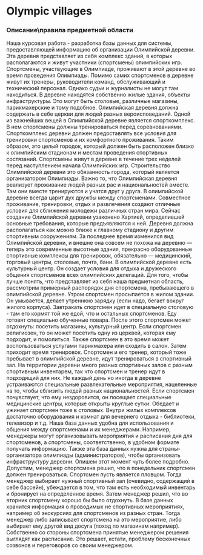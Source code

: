 # Olympic villages
### Описание\правила предметной области
Наша курсовая работа - разработка базы данных для системы, предоставляющей информацию об организации Олимпийской деревни.
Эта деревня представляет из себя комплекс зданий, в которых располагаются и живут участники (спортсмены) олимпийских игр. Спортсмены, участвующие в Олимпиаде, проживают в этой деревне во время проведения Олимпиады. 
Помимо самих спортсменов в деревне живут их тренеры, руководители команд, обслуживающий и технический персонал. Однако судьи и журналисты не могут там находиться.
В деревне находятся собственно жилые здания, объекты инфраструктуры. Это могут быть столовые, различные магазины, парикмахерские и тому подобное.
Олимпийская деревня должна содержать в себе церкви для людей разных вероисповеданий. 
Одной из важнейших вещей в Олимпийской деревне является спорткомплекс. В нем спортсмены должны тренироваться перед соревнованиями. Спорткомплекс деревни должен предоставлять все условия для тренировки спортсменов и их комфортного проживания. Таким образом, это целый городок, который должен быть расположен близко к олимпийским стадионам и местам проведения спортивных состязаний. 
Спортсмены живут в деревне в течение трех неделей перед наступлением начала Олимпийских игр.
Строительство Олимпийской деревни это обязанность города, который является организатором Олимпиады.
Важно то, что Олимпийская деревня реализует проживание людей разных рас и национальностей вместе. Там они вместе тренируются и учатся друг у друга. В олимпийской деревне всегда царит дух дружбы между спортсменами. Совместное проживание, тренировки, отдых и развлечения создают отличные условия для сближения молодежи различных стран мира.
Сейчас создание Олимпийской деревни узаконено Хартией, определившей основные требования, которые предъявляются к ней. Деревня должна располагаться как можно ближе к главному стадиону и другим спортивным сооружениям. 
За последнее время изменился вид Олимпийской деревни, и внешне она совсем не похожа на деревню — теперь это современные высотные здания, прекрасно оборудованные спортивные комплексы для тренировок, обязательно — медицинский, торговый центры, столовые, почта, бани.
В олимпийской деревне есть культурный центр. Он создает условия для отдыха и дружеского общения спортсменов всех олимпийских делегаций.
Для того, чтобы лучше понять, что представляет из себя наша предметная область, рассмотрим примерный распорядок дня спортсмена, пребывающего в олимпийской деревне.
Утром спортсмен просыпается в жилом здании. Он умывается, делает утреннюю зарядку (если надо, бегает вокруг жилого корпуса). Завтракать спортсмен идет в специальную столовую - там его кормят той же едой, что и остальных спортсменов. Еду готовят специально обученные повара. 
После этого спортсмен может отдохнуть: посетить магазины, культурный центр. Если спортсмен религиозен, то он может посетить одну из церквей, которая ему подходит, и помолиться. Также спортсмен в это время может воспользоваться услугами парикмахера или сходить в салон.
Затем приходит время тренировок. Спортсмен и его тренер, который тоже пребывает в олимпийской деревне, идут тренироваться в спортивный зал. На территории деревни много разных спортивных залов с разным спортивным инвентарем, так что спортсмен и тренер идут в подходящий для них. 
Не каждый день но иногда в деревне устраиваются специальные развлекательные мероприятия, нацеленные на то, чтобы сблизить людей разных национальностей.
Если спортсмен почувствует, что ему нездоровится, он посещает специальные медицинские центры, которые открыты круглые сутки. 
Обедает и ужинает спортсмен тоже в столовых.
Внутри жилых комплексов достаточно оборудования и комнат для вечернего отдыха - библиотеки, телевизор и т.д.
Наша база данных удобна для использования и общения между спортсменами и их менеджерами. Например, менеджеры могут организовывать мероприятия и расписания дня для спортсменов, а спортсмены, соответственно, в удобном формате получать информацию. Также эта база данных нужна для страны-организатора олимпиады (администраторов),  чтобы организовать инфраструктуру деревни. 
Опишем этот момент чуть более подробно. Допустим, менеджер спортсмена решил, что в понедельник спортсмен должен тренироваться. Спортсмен пусть является пловцом. Тогда менеджер выбирает нужный спортивный зал (очевидно, содержащий в себе бассейн), убеждается в том, что там есть необходимый инвентарь и бронирует на определенное время. Затем менеджер решил, что во вторник спортсмену хорошо бы было отдохнуть. В базе данных хранится информация о проводимых не спортивных мероприятиях, например об экскурсиях для спортсменов из разных стран. Тогда менеджер либо записывает спортсмена на это мероприятие, либо выбирает ему другой вид досуга (поход по магазинам например). 
Собственно со стороны спортсмена принятые менеджером решения выглядят как расписание. Это решает, кстати, проблему бесконечных созвонов и переговоров со своим менеджером.
